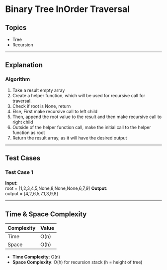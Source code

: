 # Binary Tree InOrder Traversal

## Topics
- Tree
- Recursion

---

## Explanation

### Algorithm

1. Take a result empty array
2. Create a helper function, which will be used for recursive call for traversal.
3. Check if root is None, return
4. Else, First make recursive call to left child 
5. Then, append the root value to the result and then make recursive call to right child
6. Outside of the helper function call, make the initial call to the helper function as root
7. Return the result array, as it will have the desired output


---

## Test Cases

### Test Case 1
**Input**:  
root = [1,2,3,4,5,None,8,None,None,6,7,9]
**Output**:  
output = [4,2,6,5,7,1,3,9,8]

---

## Time & Space Complexity

| Complexity | Value     |
|------------|-----------|
| Time       | O(n)      |
| Space      | O(h)      |

- **Time Complexity**: O(n)  
- **Space Complexity**: O(h) for recursion stack (h = height of tree)